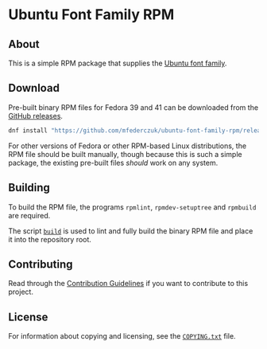<!--
  Copyright (c) 2025 Michael Federczuk
  SPDX-License-Identifier: CC-BY-SA-4.0
-->

# Ubuntu Font Family RPM #

## About ##

This is a simple RPM package that supplies the [Ubuntu font family].

[Ubuntu font family]: <https://font.ubuntu.com/>

## Download ##

Pre-built binary RPM files for Fedora 39 and 41 can be downloaded from the [GitHub releases].

```sh
dnf install "https://github.com/mfederczuk/ubuntu-font-family-rpm/releases/download/0.83-1/ubuntu-fonts-0.83-1.fc$(rpm -E %fedora).noarch.rpm"
```

For other versions of Fedora or other RPM-based Linux distributions, the RPM file should be built manually,
though because this is such a simple package, the existing pre-built files *should* work on any system.

[GitHub releases]: <https://github.com/mfederczuk/ubuntu-font-family-rpm/releases/tag/0.83-1>

## Building ##

To build the RPM file, the programs `rpmlint`, `rpmdev-setuptree` and `rpmbuild` are required.

The script [`build`](./build) is used to lint and fully build the binary RPM file and place it into the repository root.

## Contributing ##

Read through the [Contribution Guidelines](CONTRIBUTING.md) if you want to contribute to this project.

## License ##

For information about copying and licensing, see the [`COPYING.txt`](COPYING.txt) file.
